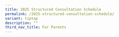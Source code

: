 ```yaml
---
title: 2025 Structured Consultation Schedule
permalink: /2025-structured-consultation-schedule/
variant: tiptap
description: ""
third_nav_title: For Parents
---
```

